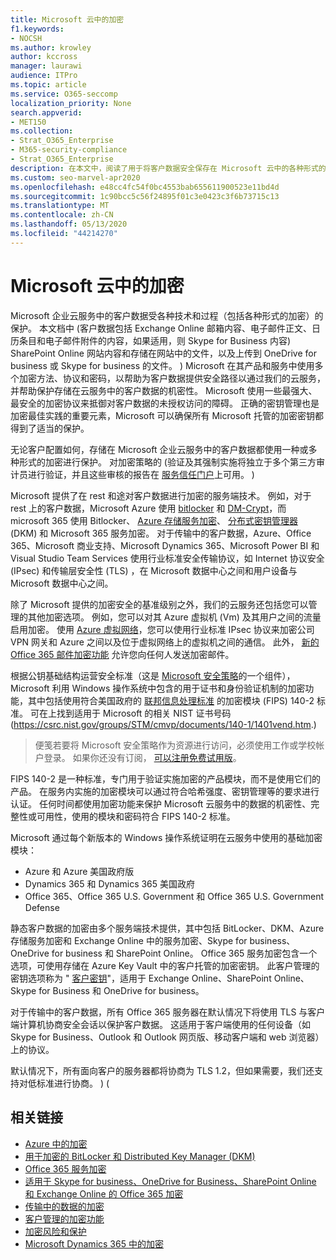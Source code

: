 ```yaml
---
title: Microsoft 云中的加密
f1.keywords:
- NOCSH
ms.author: krowley
author: kccross
manager: laurawi
audience: ITPro
ms.topic: article
ms.service: O365-seccomp
localization_priority: None
search.appverid:
- MET150
ms.collection:
- Strat_O365_Enterprise
- M365-security-compliance
- Strat_O365_Enterprise
description: 在本文中，阅读了用于将客户数据安全保存在 Microsoft 云中的各种形式的加密的概述。
ms.custom: seo-marvel-apr2020
ms.openlocfilehash: e48cc4fc54f0bc4553bab655611900523e11bd4d
ms.sourcegitcommit: 1c90bcc5c56f24895f01c3e0423c3f6b73715c13
ms.translationtype: MT
ms.contentlocale: zh-CN
ms.lasthandoff: 05/13/2020
ms.locfileid: "44214270"
---
```

# <a name="encryption-in-the-microsoft-cloud"></a>Microsoft 云中的加密

Microsoft 企业云服务中的客户数据受各种技术和过程（包括各种形式的加密）的保护。 本文档中 (客户数据包括 Exchange Online 邮箱内容、电子邮件正文、日历条目和电子邮件附件的内容，如果适用，则 Skype for Business 内容) SharePoint Online 网站内容和存储在网站中的文件，以及上传到 OneDrive for business 或 Skype for business 的文件。 ) Microsoft 在其产品和服务中使用多个加密方法、协议和密码，以帮助为客户数据提供安全路径以通过我们的云服务，并帮助保护存储在云服务中的客户数据的机密性。 Microsoft 使用一些最强大、最安全的加密协议来抵御对客户数据的未授权访问的障碍。 正确的密钥管理也是加密最佳实践的重要元素，Microsoft 可以确保所有 Microsoft 托管的加密密钥都得到了适当的保护。

无论客户配置如何，存储在 Microsoft 企业云服务中的客户数据都使用一种或多种形式的加密进行保护。 对加密策略的 (验证及其强制实施将独立于多个第三方审计员进行验证，并且这些审核的报告在 [服务信任门户](https://aka.ms/stp)上可用。 ) 

Microsoft 提供了在 rest 和途对客户数据进行加密的服务端技术。 例如，对于 rest 上的客户数据，Microsoft Azure 使用 [bitlocker](https://docs.microsoft.com/windows/device-security/bitlocker/bitlocker-overview) 和 [DM-Crypt](https://en.wikipedia.org/wiki/Dm-crypt)，而 microsoft 365 使用 Bitlocker、 [Azure 存储服务加密](https://docs.microsoft.com/azure/)、 [分布式密钥管理器](https://docs.microsoft.com/microsoft-365/compliance/exchange-online-secures-email-secrets) (DKM) 和 Microsoft 365 服务加密。 对于传输中的客户数据，Azure、Office 365、Microsoft 商业支持、Microsoft Dynamics 365、Microsoft Power BI 和 Visual Studio Team Services 使用行业标准安全传输协议，如 Internet 协议安全 (IPsec) 和传输层安全性 (TLS) ，在 Microsoft 数据中心之间和用户设备与 Microsoft 数据中心之间。

除了 Microsoft 提供的加密安全的基准级别之外，我们的云服务还包括您可以管理的其他加密选项。 例如，您可以对其 Azure 虚拟机 (Vm) 及其用户之间的流量启用加密。 使用 [Azure 虚拟网络](https://azure.microsoft.com/services/virtual-network/)，您可以使用行业标准 IPsec 协议来加密公司 VPN 网关和 Azure 之间以及位于虚拟网络上的虚拟机之间的通信。 此外， [新的 Office 365 邮件加密功能](set-up-new-message-encryption-capabilities.md) 允许您向任何人发送加密邮件。

根据公钥基础结构运营安全标准（这是 [Microsoft 安全策略](https://servicetrust.microsoft.com/ViewPage/TrustDocuments?command=Download&downloadType=Document&downloadId=5868ecc8-50b7-4f91-b43f-640e2b99e86e&docTab=6d000410-c9e9-11e7-9a91-892aae8839ad_FAQ%20and%20White%20Papers)的一个组件），Microsoft 利用 Windows 操作系统中包含的用于证书和身份验证机制的加密功能，其中包括使用符合美国政府的 [联邦信息处理标准](https://csrc.nist.gov/publications/PubsFIPS.html) 的加密模块 (FIPS) 140-2 标准。 可在上找到适用于 Microsoft 的相关 NIST 证书号码 (https://csrc.nist.gov/groups/STM/cmvp/documents/140-1/1401vend.htm.)

> 便笺若要将 Microsoft 安全策略作为资源进行访问，必须使用工作或学校帐户登录。 如果你还没有订阅， [可以注册免费试用版](https://servicetrust.microsoft.com/Home/TrialSubscriptions)。

FIPS 140-2 是一种标准，专门用于验证实施加密的产品模块，而不是使用它们的产品。 在服务内实施的加密模块可以通过符合哈希强度、密钥管理等的要求进行认证。 任何时间都使用加密功能来保护 Microsoft 云服务中的数据的机密性、完整性或可用性，使用的模块和密码符合 FIPS 140-2 标准。

Microsoft 通过每个新版本的 Windows 操作系统证明在云服务中使用的基础加密模块：

- Azure 和 Azure 美国政府版
- Dynamics 365 和 Dynamics 365 美国政府
- Office 365、Office 365 U.S. Government 和 Office 365 U.S. Government Defense

静态客户数据的加密由多个服务端技术提供，其中包括 BitLocker、DKM、Azure 存储服务加密和 Exchange Online 中的服务加密、Skype for business、OneDrive for business 和 SharePoint Online。 Office 365 服务加密包含一个选项，可使用存储在 Azure Key Vault 中的客户托管的加密密钥。 此客户管理的密钥选项称为 " [客户密钥](https://docs.microsoft.com/microsoft-365/compliance/customer-key-overview)"，适用于 Exchange Online、SharePoint Online、Skype for Business 和 OneDrive for business。

对于传输中的客户数据，所有 Office 365 服务器在默认情况下将使用 TLS 与客户端计算机协商安全会话以保护客户数据。  这适用于客户端使用的任何设备（如 Skype for Business、Outlook 和 Outlook 网页版、移动客户端和 web 浏览器）上的协议。

默认情况下，所有面向客户的服务器都将协商为 TLS 1.2，但如果需要，我们还支持对低标准进行协商。 )  (

## <a name="related-links"></a>相关链接

- [Azure 中的加密](office-365-azure-encryption.md)
- [用于加密的 BitLocker 和 Distributed Key Manager (DKM)](office-365-bitlocker-and-distributed-key-manager-for-encryption.md)
- [Office 365 服务加密](office-365-service-encryption.md)
- [适用于 Skype for business、OneDrive for Business、SharePoint Online 和 Exchange Online 的 Office 365 加密](office-365-encryption-for-skype-onedrive-sharepoint-and-exchange.md)
- [传输中的数据的加密](office-365-encryption-for-data-in-transit.md)
- [客户管理的加密功能](office-365-customer-managed-encryption-features.md)
- [加密风险和保护](office-365-encryption-risks-and-protections.md)
- [Microsoft Dynamics 365 中的加密](office-365-encryption-in-microsoft-dynamics-365.md)
